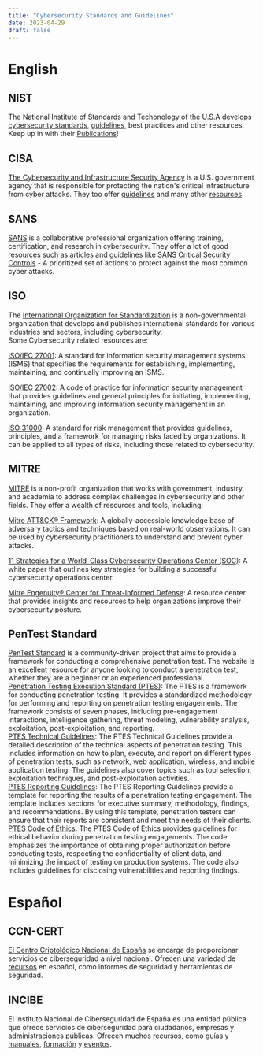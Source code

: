```yaml
---
title: "Cybersecurity Standards and Guidelines"
date: 2023-04-29
draft: false
---
```


# English

## NIST 

The National Institute of Standards and Techonology of the U.S.A develops [cybersecurity standards](https://www.nist.gov/cyberframework), [guidelines](https://www.nist.gov/risk-management), best practices and other resources. Keep up in with their [Publications](https://csrc.nist.gov/publications/sp)!

## CISA

[The Cybersecurity and Infrastructure Security Agency](https://www.cisa.gov/) is a U.S. government agency that is responsible for protecting the nation's critical infrastructure from cyber attacks. They too offer [guidelines](https://www.cisa.gov/resources-tools/resources/cyber-essentials)  and many other [resources](https://www.cisa.gov/resources-tools/resources?search=insights&sort_by=date).

## SANS

[SANS](https://www.sans.org) is a collaborative professional organization offering training, certification, and research in cybersecurity. They offer a lot of good resources such as [articles](https://www.sans.org/white-papers/?msc=footer-secondary-nav)  and guidelines like [SANS Critical Security Controls]( https://www.sans.org/critical-security-controls/) - A prioritized set of actions to protect against the most common cyber attacks.

## ISO

The [International Organization for Standardization](https://www.iso.org) is a non-governmental organization that develops and publishes international standards for various industries and sectors, including cybersecurity.  
Some Cybersecurity related resources are:

[ISO/IEC 27001](https://www.iso.org/isoiec-27001-information-security.html): A standard for information security management systems (ISMS) that specifies the requirements for establishing, implementing, maintaining, and continually improving an ISMS.

[ISO/IEC 27002](https://www.iso.org/isoiec-27002-information-security.html): A code of practice for information security management that provides guidelines and general principles for initiating, implementing, maintaining, and improving information security management in an organization.

[ISO 31000](https://www.iso.org/iso-31000-risk-management.html/): A standard for risk management that provides guidelines, principles, and a framework for managing risks faced by organizations. It can be applied to all types of risks, including those related to cybersecurity.

## MITRE

[MITRE](https://www.mitre.org) is a non-profit organization that works with government, industry, and academia to address complex challenges in cybersecurity and other fields. They offer a wealth of resources and tools, including:

[Mitre ATT&CK® Framework](https://attack.mitre.org/): A globally-accessible knowledge base of adversary tactics and techniques based on real-world observations. It can be used by cybersecurity practitioners to understand and prevent cyber attacks.

[11 Strategies for a World-Class Cybersecurity Operations Center (SOC)](https://www.mitre.org/news-insights/publications/white-papers/11-strategies-for-a-world-class-cybersecurity-operations-center-soc): A white paper that outlines key strategies for building a successful cybersecurity operations center.

[Mitre Engenuity® Center for Threat-Informed Defense](https://www.mitre-engenuity.org/center-for-threat-informed-defense/): A resource center that provides insights and resources to help organizations improve their cybersecurity posture.

## PenTest Standard
[PenTest Standard](http://www.pentest-standard.org/index.php/Main_Page) is a community-driven project that aims to provide a framework for conducting a comprehensive penetration test. The website is an excellent resource for anyone looking to conduct a penetration test, whether they are a beginner or an experienced professional.  
[Penetration Testing Execution Standard (PTES)](http://www.pentest-standard.org/index.php/PTES_Technical_Guidelines): The PTES is a framework for conducting penetration testing. It provides a standardized methodology for performing and reporting on penetration testing engagements. The framework consists of seven phases, including pre-engagement interactions, intelligence gathering, threat modeling, vulnerability analysis, exploitation, post-exploitation, and reporting.  
[PTES Technical Guidelines](http://www.pentest-standard.org/index.php/PTES_Technical_Guidelines): The PTES Technical Guidelines provide a detailed description of the technical aspects of penetration testing. This includes information on how to plan, execute, and report on different types of penetration tests, such as network, web application, wireless, and mobile application testing. The guidelines also cover topics such as tool selection, exploitation techniques, and post-exploitation activities.  
[PTES Reporting Guidelines](http://www.pentest-standard.org/index.php/PTES_Report_Template): The PTES Reporting Guidelines provide a template for reporting the results of a penetration testing engagement. The template includes sections for executive summary, methodology, findings, and recommendations. By using this template, penetration testers can ensure that their reports are consistent and meet the needs of their clients.  
[PTES Code of Ethics](http://www.pentest-standard.org/index.php/Code_of_Ethics): The PTES Code of Ethics provides guidelines for ethical behavior during penetration testing engagements. The code emphasizes the importance of obtaining proper authorization before conducting tests, respecting the confidentiality of client data, and minimizing the impact of testing on production systems. The code also includes guidelines for disclosing vulnerabilities and reporting findings.  

# Español

## CCN-CERT

[El Centro Criptológico Nacional de España](https://www.ccn-cert.cni.es) se encarga de proporcionar servicios de ciberseguridad a nivel nacional. Ofrecen una variedad de [recursos](https://www.ccn-cert.cni.es/guias.html) en español, como informes de seguridad y herramientas de seguridad.

## INCIBE

El Instituto Nacional de Ciberseguridad de España es una entidad pública que ofrece servicios de ciberseguridad para ciudadanos, empresas y administraciones públicas. Ofrecen muchos recursos, como [guías y manuales](https://www.incibe.es/empresas/guias), [formación](https://www.incibe.es/empresas/formacion) y [eventos](https://www.incibe.es/eventos).

